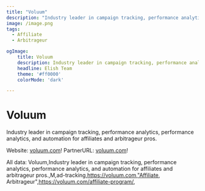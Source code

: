 ```yaml
---
title: "Voluum"
description: "Industry leader in campaign tracking, performance analytics, performance analytics, and automation for affiliates and arbitrageur pros."
image: /image.png
tags: 
  - Affiliate
  - Arbitrageur

ogImage:
    title: Voluum
    description: Industry leader in campaign tracking, performance analytics, performance analytics, and automation for affiliates and arbitrageur pros.
    headline: Elish Team
    theme: '#ff0000'
    colorMode: 'dark'

---
```


# Voluum

Industry leader in campaign tracking, performance analytics, performance analytics, and automation for affiliates and arbitrageur pros.

Website: [voluum.com](https://voluum.com)!
PartnerURL: [voluum.com](https://voluum.com/affiliate-program/)!

All data:
Voluum,Industry leader in campaign tracking, performance analytics, performance analytics, and automation for affiliates and arbitrageur pros.,M,ad-tracking,https://voluum.com,"Affiliate, Arbitrageur",https://voluum.com/affiliate-program/,